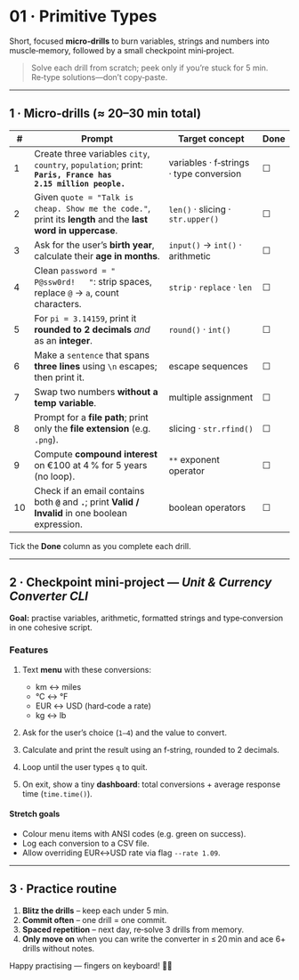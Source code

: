 # 01 · Primitive Types

Short, focused **micro‑drills** to burn variables, strings and numbers into muscle‑memory, followed by a small checkpoint mini‑project.

> Solve each drill from scratch; peek only if you’re stuck for 5 min. Re‑type solutions—don’t copy‑paste.

---

## 1 · Micro‑drills (≈ 20–30 min total)

| #   | Prompt                                                                                                       | Target concept                          | Done |
| --- | ------------------------------------------------------------------------------------------------------------ | --------------------------------------- | ---- |
| 1   | Create three variables `city`, `country`, `population`; print: **`Paris, France has 2.15 million people.`**  | variables · f‑strings · type conversion | ☐    |
| 2   | Given `quote = "Talk is cheap. Show me the code."`, print its **length** and the **last word in uppercase**. | `len()` · slicing · `str.upper()`       | ☐    |
| 3   | Ask for the user’s **birth year**, calculate their **age in months**.                                        | `input()` → `int()` · arithmetic        | ☐    |
| 4   | Clean `password = " P@ssw0rd!   "`: strip spaces, replace `@` → `a`, count characters.                       | `strip` · `replace` · `len`             | ☐    |
| 5   | For `pi = 3.14159`, print it **rounded to 2 decimals** _and_ as an **integer**.                              | `round()` · `int()`                     | ☐    |
| 6   | Make a `sentence` that spans **three lines** using `\n` escapes; then print it.                              | escape sequences                        | ☐    |
| 7   | Swap two numbers **without a temp variable**.                                                                | multiple assignment                     | ☐    |
| 8   | Prompt for a **file path**; print only the **file extension** (e.g. `.png`).                                 | slicing · `str.rfind()`                 | ☐    |
| 9   | Compute **compound interest** on €100 at 4 % for 5 years (no loop).                                          | `**` exponent operator                  | ☐    |
| 10  | Check if an email contains both **`@`** and **`.`**; print **Valid / Invalid** in one boolean expression.    | boolean operators                       | ☐    |

Tick the **Done** column as you complete each drill.

---

## 2 · Checkpoint mini‑project — _Unit & Currency Converter CLI_

**Goal:** practise variables, arithmetic, formatted strings and type‑conversion in one cohesive script.

### Features

1. Text **menu** with these conversions:

   - km ↔ miles
   - °C ↔ °F
   - EUR ↔ USD (hard‑code a rate)
   - kg ↔ lb

2. Ask for the user’s choice (`1–4`) and the value to convert.
3. Calculate and print the result using an f‑string, rounded to 2 decimals.
4. Loop until the user types `q` to quit.
5. On exit, show a tiny **dashboard**: total conversions + average response time (`time.time()`).

#### Stretch goals

- Colour menu items with ANSI codes (e.g. green on success).
- Log each conversion to a CSV file.
- Allow overriding EUR↔USD rate via flag `--rate 1.09`.

---

## 3 · Practice routine

1. **Blitz the drills** – keep each under 5 min.
2. **Commit often** – one drill = one commit.
3. **Spaced repetition** – next day, re‑solve 3 drills from memory.
4. **Only move on** when you can write the converter in ≤ 20 min and ace 6+ drills without notes.

Happy practising — fingers on keyboard! 🏋️‍♂️
